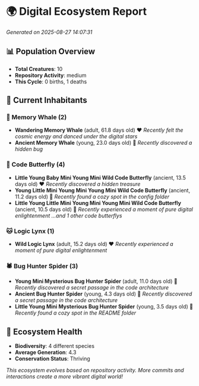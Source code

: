# 🌍 Digital Ecosystem Report
*Generated on 2025-08-27 14:07:31*

## 📊 Population Overview
- **Total Creatures**: 10
- **Repository Activity**: medium
- **This Cycle**: 0 births, 1 deaths

## 👥 Current Inhabitants

### 🐋 Memory Whale (2)
- **Wandering Memory Whale** (adult, 61.8 days old) ❤️
  *Recently felt the cosmic energy and danced under the digital stars*
- **Ancient Memory Whale** (young, 23.0 days old) 💚
  *Recently discovered a hidden bug*

### 🦋 Code Butterfly (4)
- **Little Young Baby Mini Young Mini Wild Code Butterfly** (ancient, 13.5 days old) ❤️
  *Recently discovered a hidden treasure*
- **Young Little Mini Young Mini Young Mini Wild Code Butterfly** (ancient, 11.2 days old) 💛
  *Recently found a cozy spot in the config folder*
- **Little Young Little Mini Young Mini Young Mini Wild Code Butterfly** (ancient, 10.5 days old) 💛
  *Recently experienced a moment of pure digital enlightenment*
  *...and 1 other code butterflys*

### 🐱 Logic Lynx (1)
- **Wild Logic Lynx** (adult, 15.2 days old) ❤️
  *Recently experienced a moment of pure digital enlightenment*

### 🕷️ Bug Hunter Spider (3)
- **Young Mini Mysterious Bug Hunter Spider** (adult, 11.0 days old) 💚
  *Recently discovered a secret passage in the code architecture*
- **Ancient Bug Hunter Spider** (young, 4.3 days old) 💚
  *Recently discovered a secret passage in the code architecture*
- **Little Young Mini Mysterious Bug Hunter Spider** (young, 3.5 days old) 💚
  *Recently found a cozy spot in the README folder*

## 🔬 Ecosystem Health
- **Biodiversity**: 4 different species
- **Average Generation**: 4.3
- **Conservation Status**: Thriving

*This ecosystem evolves based on repository activity. More commits and interactions create a more vibrant digital world!*
